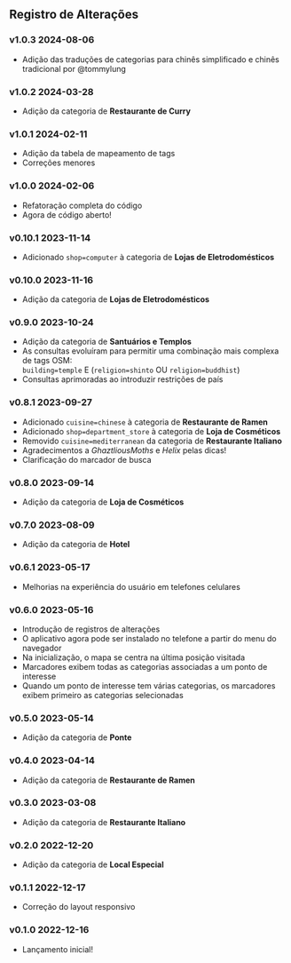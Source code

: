 ## Registro de Alterações

### v1.0.3 <time>2024-08-06</time>

- Adição das traduções de categorias para chinês simplificado e chinês tradicional por @tommylung

### v1.0.2 <time>2024-03-28</time>

- Adição da categoria de **Restaurante de Curry**

### v1.0.1 <time>2024-02-11</time>

- Adição da tabela de mapeamento de tags
- Correções menores

### v1.0.0 <time>2024-02-06</time>

- Refatoração completa do código
- Agora de código aberto!

### v0.10.1 <time>2023-11-14</time>

- Adicionado `shop=computer` à categoria de **Lojas de Eletrodomésticos**

### v0.10.0 <time>2023-11-16</time>

- Adição da categoria de **Lojas de Eletrodomésticos**

### v0.9.0 <time>2023-10-24</time>

- Adição da categoria de **Santuários e Templos**
- As consultas evoluíram para permitir uma combinação mais complexa de tags OSM:<br> `building=temple` E (`religion=shinto` OU `religion=buddhist`)
- Consultas aprimoradas ao introduzir restrições de país

### v0.8.1 <time>2023-09-27</time>

- Adicionado `cuisine=chinese` à categoria de **Restaurante de Ramen**
- Adicionado `shop=department_store` à categoria de **Loja de Cosméticos**
- Removido `cuisine=mediterranean` da categoria de **Restaurante Italiano**
- Agradecimentos a _GhaztliousMoths_ e _Helix_ pelas dicas!
- Clarificação do marcador de busca

### v0.8.0 <time>2023-09-14</time>

- Adição da categoria de **Loja de Cosméticos**

### v0.7.0 <time>2023-08-09</time>

- Adição da categoria de **Hotel**

### v0.6.1 <time>2023-05-17</time>

- Melhorias na experiência do usuário em telefones celulares

### v0.6.0 <time>2023-05-16</time>

- Introdução de registros de alterações
- O aplicativo agora pode ser instalado no telefone a partir do menu do navegador
- Na inicialização, o mapa se centra na última posição visitada
- Marcadores exibem todas as categorias associadas a um ponto de interesse
- Quando um ponto de interesse tem várias categorias, os marcadores exibem primeiro as categorias selecionadas

### v0.5.0 <time>2023-05-14</time>

- Adição da categoria de **Ponte**

### v0.4.0 <time>2023-04-14</time>

- Adição da categoria de **Restaurante de Ramen**

### v0.3.0 <time>2023-03-08</time>

- Adição da categoria de **Restaurante Italiano**

### v0.2.0 <time>2022-12-20</time>

- Adição da categoria de **Local Especial**

### v0.1.1 <time>2022-12-17</time>

- Correção do layout responsivo

### v0.1.0 <time>2022-12-16</time>

- Lançamento inicial!
